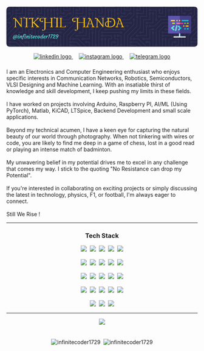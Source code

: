 ![Header](./assests/github-header-image.png)

<div align="center">
  <a href="https://in.linkedin.com/in/nikhil-handa-6b42b2257" target="_blank">
    <img src="https://raw.githubusercontent.com/maurodesouza/profile-readme-generator/master/src/assets/icons/social/linkedin/default.svg" height="50" alt="linkedin logo"/>
  </a> &nbsp &nbsp <a href="https://www.instagram.com/nikhi_handa" target="_blank">
    <img src="https://raw.githubusercontent.com/maurodesouza/profile-readme-generator/master/src/assets/icons/social/instagram/default.svg" height="50" alt="instagram logo"  />
  </a> &nbsp &nbsp <a href="https://www.t.me/Nikhilhanda" target="_blank">
    <img src="https://raw.githubusercontent.com/maurodesouza/profile-readme-generator/master/src/assets/icons/social/telegram/default.svg" height="50" alt="telegram logo"  />
  </a>
</div>

###

I am an Electronics and Computer Engineering enthusiast who enjoys specific interests in Communication Networks, Robotics, Semiconductors, VLSI Designing and Machine Learning. With an insatiable thirst of knowledge and skill development, I keep pushing my limits in these fields.<br><br>I have worked on projects involving Arduino, Raspberry PI, AI/ML (Using PyTorch), Matlab, KiCAD, LTSpice, Backend Development and small scale applications.<br><br>Beyond my technical acumen, I have a keen eye for capturing the natural beauty of our world through photography. When not tinkering with wires or code, you are likely to find me deep in a game of chess, lost in a good read or playing an intense match of badminton.<br><br>My unwavering belief in my potential drives me to excel in any challenge that comes my way. I stick to the quoting "No Resistance can drop my Potential".<br><br>If you're interested in collaborating on exciting projects or simply discussing the latest in technology, physics, F1, or football, I'm always eager to connect.<br><br>Still We Rise !
<hr></hr>
<h3 align="center">Tech Stack</h3>

<div align="center">
  <img src="https://cdn.jsdelivr.net/gh/devicons/devicon/icons/c/c-original.svg" height="80px">&nbsp&nbsp<img src="https://cdn.jsdelivr.net/gh/devicons/devicon/icons/cplusplus/cplusplus-original.svg" height="80px">&nbsp&nbsp<img src="https://cdn.jsdelivr.net/gh/devicons/devicon/icons/python/python-original-wordmark.svg" height="80px">&nbsp&nbsp<img src="https://cdn.jsdelivr.net/gh/devicons/devicon/icons/matlab/matlab-original.svg" height="80px"/>&nbsp&nbsp<img src="https://cdn.jsdelivr.net/gh/devicons/devicon/icons/mysql/mysql-original-wordmark.svg" height="80px" /> <br></br><img src="https://cdn.jsdelivr.net/gh/devicons/devicon/icons/pytorch/pytorch-plain-wordmark.svg" height="80px" />&nbsp&nbsp<img src="https://cdn.jsdelivr.net/gh/devicons/devicon/icons/django/django-plain.svg" height="80px" />&nbsp&nbsp<img src="https://cdn.jsdelivr.net/gh/devicons/devicon/icons/numpy/numpy-original.svg" height="80px" />&nbsp&nbsp<img src="https://cdn.jsdelivr.net/gh/devicons/devicon/icons/pandas/pandas-original-wordmark.svg" height="80px" />&nbsp&nbsp<img src="https://cdn.jsdelivr.net/gh/devicons/devicon/icons/bash/bash-original.svg" height="80px" /><br></br><img src="https://cdn.jsdelivr.net/gh/devicons/devicon/icons/linux/linux-original.svg" height="80px" />&nbsp&nbsp<img src="https://cdn.jsdelivr.net/gh/devicons/devicon/icons/arduino/arduino-original-wordmark.svg" height="80px" />&nbsp&nbsp<img src="https://cdn.jsdelivr.net/gh/devicons/devicon/icons/cmake/cmake-original.svg" height="80px" />&nbsp&nbsp<img src="https://cdn.jsdelivr.net/gh/devicons/devicon/icons/git/git-original.svg" height="80px" />&nbsp&nbsp<img src="https://cdn.jsdelivr.net/gh/devicons/devicon/icons/canva/canva-original.svg" height="80px" /><br></br><img src="https://cdn.jsdelivr.net/gh/devicons/devicon/icons/html5/html5-original.svg" height="80px" />&nbsp&nbsp<img src="https://cdn.jsdelivr.net/gh/devicons/devicon/icons/jupyter/jupyter-original-wordmark.svg" height="80px" />&nbsp&nbsp<img src="https://cdn.jsdelivr.net/gh/devicons/devicon/icons/latex/latex-original.svg" height="80px" />&nbsp&nbsp<img src="https://cdn.jsdelivr.net/gh/devicons/devicon/icons/markdown/markdown-original.svg" height="80px" />&nbsp&nbsp<img src="https://cdn.jsdelivr.net/gh/devicons/devicon/icons/photoshop/photoshop-plain.svg" height="80px" /><br></br><img src="https://cdn.jsdelivr.net/gh/devicons/devicon/icons/raspberrypi/raspberrypi-original.svg" height="80px" />&nbsp&nbsp<img src="https://cdn.jsdelivr.net/gh/devicons/devicon/icons/opencv/opencv-original.svg" height="80px" />&nbsp&nbsp<img src="https://cdn.jsdelivr.net/gh/devicons/devicon/icons/anaconda/anaconda-original-wordmark.svg" height="80px" /></div>
<hr></hr>
<div align="center">
<img src="https://visitcount.itsvg.in/api?id=infinitecoder1729&icon=1&color=4"></div><br></br>
<div align="center">
<img src="https://github-readme-stats.vercel.app/api/top-langs?username=infinitecoder1729&show_icons=true&locale=en&layout=compact" alt="infinitecoder1729" height="200px" />&nbsp&nbsp<img src="https://github-readme-streak-stats.herokuapp.com/?user=infinitecoder1729&" alt="infinitecoder1729" height="200px"/>
